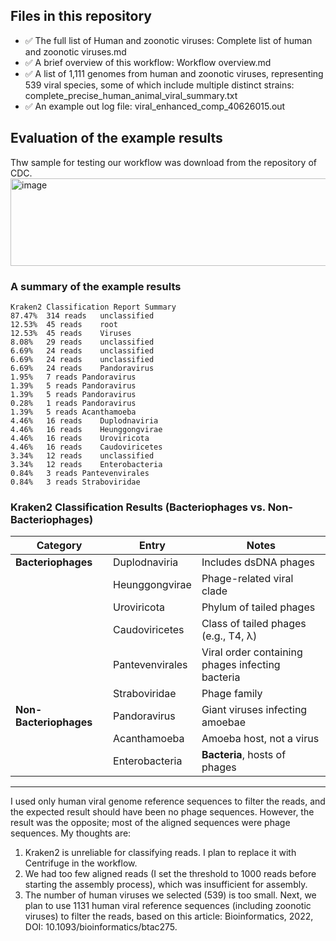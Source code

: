 ## Files in this repository
- ✅ The full list of Human and zoonotic viruses: Complete list of human and zoonotic viruses.md 
- ✅ A brief overview of this workflow: Workflow overview.md
- ✅ A list of 1,111 genomes from human and zoonotic viruses, representing 539 viral species, some of which include multiple distinct strains: complete_precise_human_animal_viral_summary.txt
- ✅ An example out log file: viral_enhanced_comp_40626015.out
## Evaluation of the example results
Thw sample for testing our workflow was download from the repository of CDC.
<img width="700" height="140" alt="image" src="https://github.com/user-attachments/assets/0506bad9-b15d-4fe3-9182-8e87bfbd65c2" />


### A summary of the example results
```
Kraken2 Classification Report Summary
87.47%	314 reads	unclassified
12.53%	45 reads	root
12.53%	45 reads	Viruses
8.08%	29 reads	unclassified
6.69%	24 reads	unclassified
6.69%	24 reads	unclassified
6.69%	24 reads	Pandoravirus
1.95%	7 reads	Pandoravirus
1.39%	5 reads	Pandoravirus
1.39%	5 reads	Pandoravirus
0.28%	1 reads	Pandoravirus
1.39%	5 reads	Acanthamoeba
4.46%	16 reads	Duplodnaviria
4.46%	16 reads	Heunggongvirae
4.46%	16 reads	Uroviricota
4.46%	16 reads	Caudoviricetes
3.34%	12 reads	unclassified
3.34%	12 reads	Enterobacteria
0.84%	3 reads	Pantevenvirales
0.84%	3 reads	Straboviridae
```

### Kraken2 Classification Results (Bacteriophages vs. Non-Bacteriophages)

| Category               | Entry           | Notes                                            |
| ---------------------- | --------------- | ------------------------------------------------ |
| **Bacteriophages**     | Duplodnaviria   | Includes dsDNA phages                            |
|                        | Heunggongvirae  | Phage-related viral clade                        |
|                        | Uroviricota     | Phylum of tailed phages                          |
|                        | Caudoviricetes  | Class of tailed phages (e.g., T4, λ)             |
|                        | Pantevenvirales | Viral order containing phages infecting bacteria |
|                        | Straboviridae   | Phage family                                     |
| **Non-Bacteriophages** | Pandoravirus    | Giant viruses infecting amoebae                  |
|                        | Acanthamoeba    | Amoeba host, not a virus                         |
|                        | Enterobacteria  | **Bacteria**, hosts of phages                        |

---

I used only human viral genome reference sequences to filter the reads, and the expected result should have been no phage sequences. However, the result was the opposite; most of the aligned sequences were phage sequences. My thoughts are:
1. Kraken2 is unreliable for classifying reads. I plan to replace it with Centrifuge in the workflow.
2. We had too few aligned reads (I set the threshold to 1000 reads before starting the assembly process), which was insufficient for assembly.
3. The number of human viruses we selected (539) is too small. Next, we plan to use 1131 human viral reference sequences (including zoonotic viruses) to filter the reads, based on this article: Bioinformatics, 2022, DOI: 10.1093/bioinformatics/btac275.

